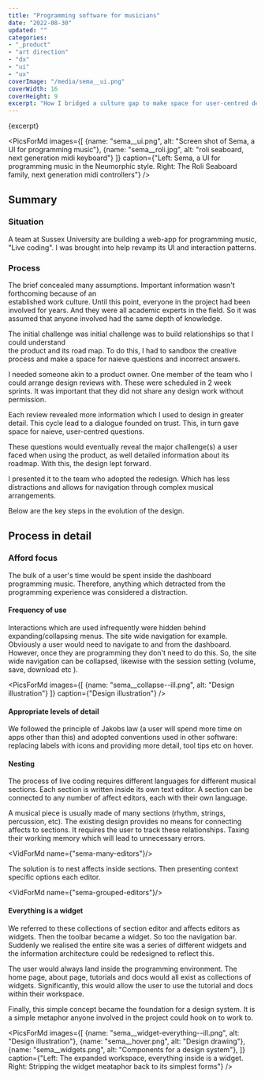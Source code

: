 ```yaml
---
title: "Programming software for musicians"
date: "2022-08-30"
updated: ""
categories:
- "_product"
- "art direction"
- "dx"
- "ui"
- "ux"
coverImage: "/media/sema__ui.png"
coverWidth: 16
coverHeight: 9
excerpt: "How I bridged a culture gap to make space for user-centred design"
---
```

<script>
import VidForMd from '../components/VidForMd.svelte';
import PicsForMd from '../components/PicsForMd.svelte';
</script>
{excerpt}

<PicsForMd images={[
{name: "sema__ui.png", alt: "Screen shot of Sema, a UI for programming music"}, 
{name: "sema__roli.jpg", alt: "roli seaboard, next generation midi keyboard"}
]} caption={"Left: Sema, a UI for programming music in the Neumorphic style. Right: The Roli Seaboard family, next generation midi controllers"}
/>

## Summary
### Situation

A team at Sussex University are building a web-app for programming music, "Live coding". I was brought into help
revamp its UI and interaction patterns. 


### Process


The brief concealed many assumptions. Important information wasn't forthcoming because of an  
established work culture. Until this point, everyone in the project had been involved for years. And they
were all academic experts in the field. So it was assumed that anyone involved had the same depth of knowledge. 

The initial challenge was initial challenge was to build relationships so that I could understand  
the product and its road map. To do this, I had to sandbox the creative process and make a space 
for naieve questions and incorrect answers. 

I needed someone akin to a product owner. One member of the team who I could arrange design reviews with. 
These were scheduled in 2 week sprints. It was important that they did not share any design work without
permission.

Each review revealed more information which I used to design in greater detail. This cycle lead to 
a dialogue founded on trust. This, in turn gave space for naieve, user-centred questions. 

These questions would eventually reveal the major challenge(s) a user faced when using the product, as well 
detailed information about its roadmap. With this, the design lept forward. 

I presented it to the team who adopted the redesign. Which has less distractions and allows for navigation through
complex musical arrangements. 

Below are the key steps in the evolution of the design.

## Process in detail

### Afford focus

The bulk of a user's time would be spent inside the dashboard programming music. Therefore, anything
which detracted from the programming experience was considered a distraction.

#### Frequency of use

Interactions which are used infrequently were hidden behind expanding/collapsing menus. The site wide 
navigation for example. Obviously a user would need to navigate to and from the dashboard. However,
once they are programming they don't need to do this. So, the site wide navigation can be collapsed, 
likewise with the session setting (volume, save, download etc ).


<PicsForMd images={[
{name: "sema__collapse--ill.png", alt: "Design illustration"}
]} caption={"Design illustration"}
/>


#### Appropriate levels of detail

We followed the principle of Jakobs law (a user will spend more time on apps other than this) and adopted 
conventions used in other software: replacing labels with icons and providing more detail, tool tips etc on hover.


#### Nesting

The process of live coding requires different languages for different musical sections. 
Each section is written inside its own text editor. A section can be connected to any 
number of affect editors, each with their own language. 

A musical piece is usually made of many sections (rhythm, strings, percussion, etc). The existing design
provides no means for connecting affects to sections. It requires the user to track these relationships. 
Taxing their working memory which will lead to unnecessary errors.

<VidForMd name={"sema-many-editors"}/>

The solution is to nest affects inside sections. Then presenting context specific options each editor. 
 

<VidForMd name={"sema-grouped-editors"}/>

#### Everything is a widget

We referred to these collections of section editor and affects editors as widgets. Then the toolbar became a widget.
So too the navigation bar. Suddenly we realised the entire site was a series of different widgets and the 
information architecture could be redesigned to reflect this.
 
The user would always land inside the programming environment. The home page, about page, tutorials and docs 
would all exist as collections of widgets. Significantly, this would allow the user to use the tutorial and 
docs within their workspace.

Finally, this simple concept became the foundation for a design system. It is a simple metaphor anyone involved in 
the project could hook on to work to.

<PicsForMd images={[
{name: "sema__widget-everything--ill.png", alt: "Design illustration"},
{name: "sema__hover.png", alt: "Design drawing"},
{name: "sema__widgets.png", alt: "Components for a design system"},
]} caption={"Left: The expanded workspace, everything inside is a widget. Right: Stripping the widget meataphor back to its simplest forms"}
/>
